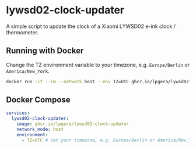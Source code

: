 # lywsd02-clock-updater

A simple script to update the clock of a Xiaomi LYWSD02 e-ink clock / thermometer.

## Running with Docker

Change the TZ environment variable to your timezone, e.g. `Europe/Berlin` or `America/New_York`.

```bash
docker run -it --rm --network host --env TZ=UTC ghcr.io/lpgera/lywsd02-clock-updater
```

## Docker Compose

```yaml
services:
  lywsd02-clock-updater:
    image: ghcr.io/lpgera/lywsd02-clock-updater
    network_mode: host
    environment:
      - TZ=UTC # Set your timezone, e.g. Europe/Berlin or America/New_York
```
